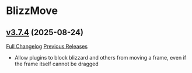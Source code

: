 # BlizzMove

## [v3.7.4](https://github.com/Kiatra/BlizzMove/tree/v3.7.4) (2025-08-24)
[Full Changelog](https://github.com/Kiatra/BlizzMove/compare/v3.7.3...v3.7.4) [Previous Releases](https://github.com/Kiatra/BlizzMove/releases)

- Allow plugins to block blizzard and others from moving a frame, even if the frame itself cannot be dragged  
